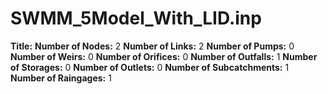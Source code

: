 # SWMM_5Model_With_LID.inp
**Title:** 
**Number of Nodes:** 2
**Number of Links:** 2
**Number of Pumps:** 0
**Number of Weirs:** 0
**Number of Orifices:** 0
**Number of Outfalls:** 1
**Number of Storages:** 0
**Number of Outlets:** 0
**Number of Subcatchments:** 1
**Number of Raingages:** 1
